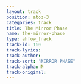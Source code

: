 ```yaml
---
layout: track
position: atoz-3
categories: track
title: The Mirror Phase
name: the-mirror-phase
type: ahfow_track
track-id: 160
track-lyrics: 
track-author: 
track-sort: "MIRROR PHASE"
track-alpha: M
track-original: 
---
```

